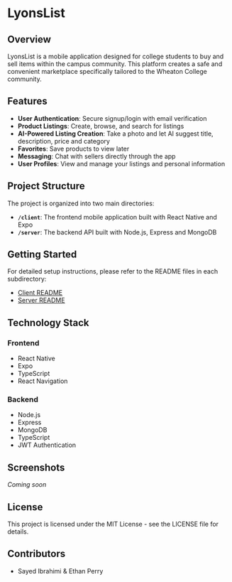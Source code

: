 # LyonsList

## Overview

LyonsList is a mobile application designed for college students to buy and sell items within the campus community. This platform creates a safe and convenient marketplace specifically tailored to the Wheaton College community.

## Features

- **User Authentication**: Secure signup/login with email verification
- **Product Listings**: Create, browse, and search for listings
- **AI-Powered Listing Creation**: Take a photo and let AI suggest title, description, price and category
- **Favorites**: Save products to view later
- **Messaging**: Chat with sellers directly through the app
- **User Profiles**: View and manage your listings and personal information

## Project Structure

The project is organized into two main directories:

- **`/client`**: The frontend mobile application built with React Native and Expo
- **`/server`**: The backend API built with Node.js, Express and MongoDB

## Getting Started

For detailed setup instructions, please refer to the README files in each subdirectory:

- [Client README](/client/README.md)
- [Server README](/server/README.md)

## Technology Stack

### Frontend

- React Native
- Expo
- TypeScript
- React Navigation

### Backend

- Node.js
- Express
- MongoDB
- TypeScript
- JWT Authentication

## Screenshots

_Coming soon_

## License

This project is licensed under the MIT License - see the LICENSE file for details.

## Contributors

- Sayed Ibrahimi & Ethan Perry

